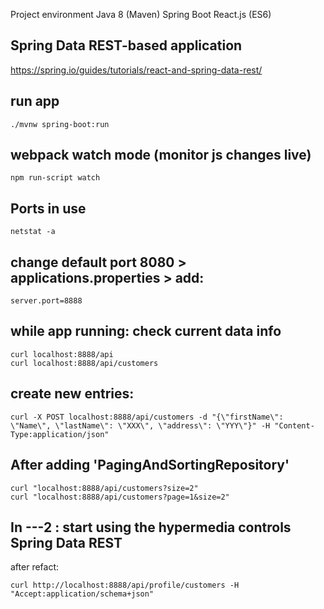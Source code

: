 Project environment
Java 8 (Maven) Spring Boot React.js (ES6)

Spring Data REST-based application
---
https://spring.io/guides/tutorials/react-and-spring-data-rest/


## run app

    ./mvnw spring-boot:run


## webpack watch mode (monitor js changes live)

    npm run-script watch



## Ports in use

    netstat -a 

## change default port 8080 > applications.properties > add:


    server.port=8888


## while app running: check current data info

    curl localhost:8888/api
    curl localhost:8888/api/customers


## create new entries:

    curl -X POST localhost:8888/api/customers -d "{\"firstName\": \"Name\", \"lastName\": \"XXX\", \"address\": \"YYY\"}" -H "Content-Type:application/json"


## After adding 'PagingAndSortingRepository'

    curl "localhost:8888/api/customers?size=2"
    curl "localhost:8888/api/customers?page=1&size=2"


## In ---2 : start using the hypermedia controls Spring Data REST 

after refact: 

    curl http://localhost:8888/api/profile/customers -H "Accept:application/schema+json"